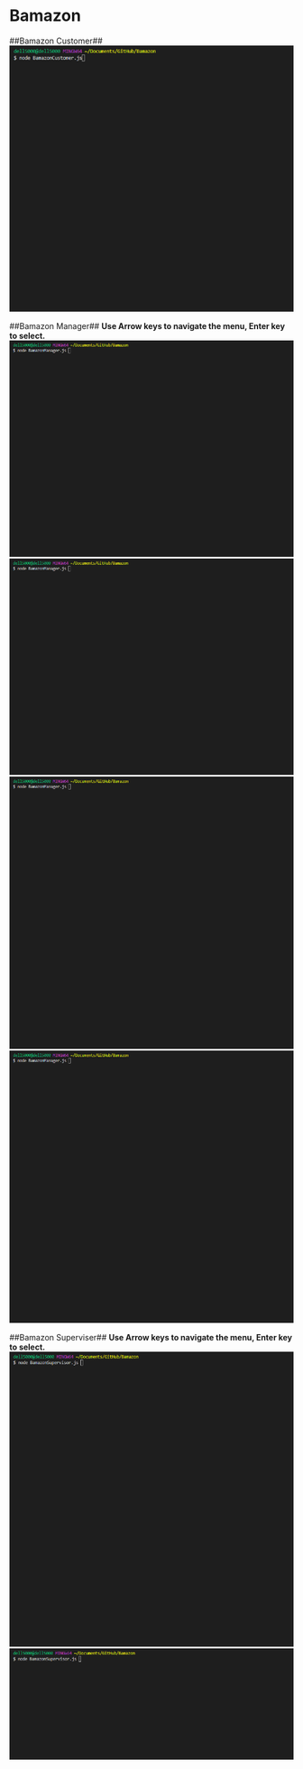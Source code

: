 # Bamazon

##Bamazon Customer##
![BamazoneCustomer.js](/Gifs/BamazonCustomer.gif)

##Bamazon Manager##
**Use Arrow keys to navigate the menu, Enter key to select.**
![BamazoneManager.js - View Product for sale](/Gifs/BamazonManager-viewSales.gif)
![BamazoneManager.js - View Low Inventory](/Gifs/BamazonManager-LowInventory.gif)
![BamazoneManager.js - Add Stock to Inventory](/Gifs/BamazonManager-addInventory.gif)
![BamazoneManager.js - Add new product](/Gifs/BamazonManager-newProducts.gif)

##Bamazon Superviser##
**Use Arrow keys to navigate the menu, Enter key to select.**
![BamazoneSuperviser.js - View Product Sale by Departments](/Gifs/BamazonSupervisor-addDepartment.gif)
![BamazoneSuperviser.js - Add Department](/Gifs/BamazonSupervisor-viewSales.gif)
